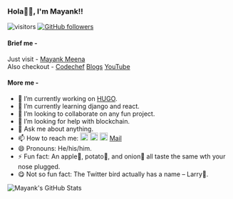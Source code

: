 ### Hola👋🏻, I'm Mayank!!
![visitors](https://visitor-badge.laobi.icu/badge?page_id=mayank-genesis.mayank-genesis)
[![GitHub followers](https://img.shields.io/github/followers/mayank-genesis.svg?style=social&label=Follow)](https://github.com/mayank-genesis?tab=followers)

#### Brief me - <br>
Just visit - [Mayank Meena](https://mayankmeena.netlify.app/)<br>
Also checkout - [Codechef](https://www.codechef.com/users/maksai00) [Blogs](https://medium.com/@mayank16meena) [YouTube](https://www.youtube.com/channel/UCwcdyxP6uk5zso-L4lY4Y8g?view_as=subscriber)<br>

#### More me - 
- 🔭 I’m currently working on [HUGO](https://gohugo.io/).
- 🌱 I’m currently learning django and react.
- 👯 I’m looking to collaborate on any fun project.
- 🤔 I’m looking for help with blockchain.
- 💬 Ask me about anything.
- 📫 How to reach me:
<a margin="30px" href="https://twitter.com/Meina_Mk" target="/"><img height="18px" src="https://cdn.jsdelivr.net/npm/simple-icons@v3/icons/twitter.svg"></i></a>
<a href="https://www.linkedin.com/in/mayankmeina/" target="/"><img height="18px" src="https://cdn.jsdelivr.net/npm/simple-icons@v3/icons/linkedin.svg"></i></a>
<a href="https://www.facebook.com/mayank.meena.35762241" target="/"><img height="18px" src="https://cdn.jsdelivr.net/npm/simple-icons@v3/icons/facebook.svg"></i></a>
<a margin="30px" href="mailto:mayank_m@cs.iitr.ac.in" target="/">Mail</i></a>
- 😄 Pronouns: He/his/him.
- ⚡ Fun fact: An apple🍎, potato🥔, and onion🧅 all taste the same wth your nose plugged.
- 😋 Not so fun fact: The Twitter bird actually has a name – Larry🐤.

![Mayank's GitHub Stats](https://github-readme-stats.vercel.app/api?username=mayank-genesis&hide=[%22issues%22,%22contribs%22]&show_icons=true&title_color=fff&icon_color=79ff97&text_color=9f9f9f&bg_color=151515)
